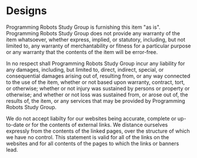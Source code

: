 # Designs
Programming Robots Study Group is furnishing this item "as is". Programming Robots Study Group does not provide any warranty of the item whatsoever, whether express, implied, or statutory, including, but not limited to, any warranty of merchantability or fitness for a particular purpose or any warranty that the contents of the item will be error-free. 

In no respect shall Programming Robots Study Group incur any liability for any damages, including, but limited to, direct, indirect, special, or consequential damages arising out of, resulting from, or any way connected to the use of the item, whether or not based upon warranty, contract, tort, or otherwise; whether or not injury was sustained by persons or property or otherwise; and whether or not loss was sustained from, or arose out of, the results of, the item, or any services that may be provided by Programming Robots Study Group. 

We do not accept liabilty for our websites being accurate, complete or up-to-date or for the contents of external links. We distance ourselves expressly from the contents of the linked pages, over the structure of which we have no control. This statement is valid for all of the links on the websites and for all contents of the pages to which the links or banners lead.

